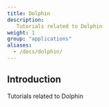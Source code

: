 ```yaml
---
title: Dolphin
description:
   Tutorials related to Dolphin
weight: 1
group: "applications"
aliases:
  - /docs/dolphin/
---
```


## Introduction

Tutorials related to Dolphin
